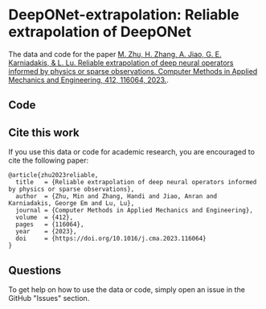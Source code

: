 # DeepONet-extrapolation: Reliable extrapolation of DeepONet

The data and code for the paper [M. Zhu, H. Zhang, A. Jiao, G. E. Karniadakis, & L. Lu. Reliable extrapolation of deep neural operators informed by physics or sparse observations. Computer Methods in Applied Mechanics and Engineering, 412, 116064, 2023.](https://doi.org/10.1016/j.cma.2023.116064).

## Code


## Cite this work

If you use this data or code for academic research, you are encouraged to cite the following paper:

```
@article{zhu2023reliable,
  title   = {Reliable extrapolation of deep neural operators informed by physics or sparse observations},
  author  = {Zhu, Min and Zhang, Handi and Jiao, Anran and Karniadakis, George Em and Lu, Lu},
  journal = {Computer Methods in Applied Mechanics and Engineering},
  volume  = {412},
  pages   = {116064},
  year    = {2023},
  doi     = {https://doi.org/10.1016/j.cma.2023.116064}
}
```

## Questions

To get help on how to use the data or code, simply open an issue in the GitHub "Issues" section.
